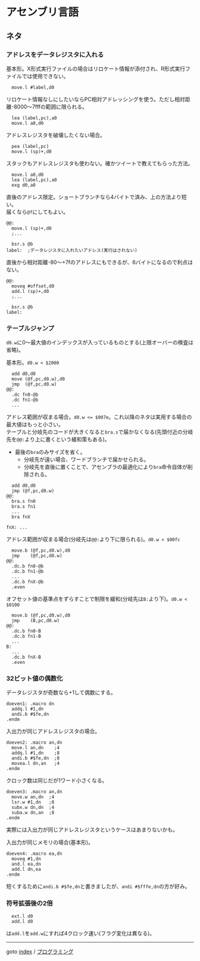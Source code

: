 # アセンブリ言語

## ネタ

### アドレスをデータレジスタに入れる

基本形。X形式実行ファイルの場合はリロケート情報が添付され、R形式実行ファイルでは使用できない。
```
  move.l #label,d0
```

リロケート情報なしにしたいならPC相対アドレッシングを使う。ただし相対距離-$8000～$7fffの範囲に限られる。
```
  lea (label,pc),a0
  move.l a0,d0
```

アドレスレジスタを破壊したくない場合。
```
  pea (label,pc)
  move.l (sp)+,d0
```

スタックもアドレスレジスタも使わない。確かツイートで教えてもらった方法。
```
  move.l a0,d0
  lea (label,pc),a0
  exg d0,a0
```

直後のアドレス限定。ショートブランチなら4バイトで済み、上の方法より短い。  
届くなら`@f`にしてもよい。
```
@@:
  move.l (sp)+,d0
  ;...

  bsr.s @b
label:  ;データレジスタに入れたいアドレス(実行はされない)
```

直後から相対距離-$80～+$7fのアドレスにもできるが、6バイトになるので利点はない。
```
@@:
  moveq #offset,d0
  add.l (sp)+,d0
  ;...

  bsr.s @b
label:
```

### テーブルジャンプ

`d0.w`に0～最大値のインデックスが入っているものとする(上限オーバーの検査は省略)。

基本形。`d0.w < $2000`
```
  add d0,d0
  move (@f,pc,d0.w),d0
  jmp  (@f,pc,d0.w)
@@:
  .dc fn0-@b
  .dc fn1-@b
  ...
```

アドレス範囲が収まる場合。`d0.w <= $007e`。これ以降のネタは実用する場合の最大値はもっと小さい。  
テーブルと分岐先のコードが大きくなると`bra.s`で届かなくなる(先頭付近の分岐先を`@@:`より上に書くという緩和策もある)。
* 最後の`bra`のみサイズを省く。
  * 分岐先が遠い場合、ワードブランチで届かせられる。  
  * 分岐先を直後に置くことで、アセンブラの最適化により`bra`命令自体が削除される。
```
  add d0,d0
  jmp (@f,pc,d0.w)
@@:
  bra.s fn0
  bra.s fn1
  ...
  bra fnX

fnX: ...
```

アドレス範囲が収まる場合(分岐先は`@@:`より下に限られる)。`d0.w < $00fc`
```
  move.b (@f,pc,d0.w),d0
  jmp    (@f,pc,d0.w)
@@:
  .dc.b fn0-@b
  .dc.b fn1-@b
  ...
  .dc.b fnX-@b
  .even
```

オフセット値の基準点をずらすことで制限を緩和(分岐先は`B:`より下)。`d0.w < $0100`
```
  move.b (@f,pc,d0.w),d0
  jmp    (B,pc,d0.w)
@@:
  .dc.b fn0-B
  .dc.b fn1-B
  ...
B:
  ...
  .dc.b fnX-B
  .even
```

### 32ビット値の偶数化

データレジスタが奇数なら+1して偶数にする。
```
doeven1: .macro dn
  addq.l #1,dn
  andi.b #$fe,dn
.endm
```

入出力が同じアドレスレジスタの場合。
```
doeven2: .macro an,dn
  move.l an,dn    ;4
  addq.l #1,dn    ;8
  andi.b #$fe,dn  ;8
  movea.l dn,an   ;4
.endm
```

クロック数は同じだが1ワード小さくなる。
```
doeven3: .macro an,dn
  move.w an,dn  ;4
  lsr.w #1,dn   ;8
  subx.w dn,dn  ;4
  suba.w dn,an  ;8
.endm
```
実際には入出力が同じアドレスレジスタというケースはあまりないかも。

入出力が同じメモリの場合(基本形)。
```
doeven4: .macro ea,dn
  moveq #1,dn
  and.l ea,dn
  add.l dn,ea
.endm
```

短くするために`andi.b #$fe,dn`と書きましたが、`andi #$fffe,dn`の方が好み。


### 符号拡張後の2倍
```
  ext.l d0
  add.l d0
```
は`add.l`を`add.w`にすれば4クロック速い(フラグ変化は異なる)。



----
goto [index](../README.md) / [プログラミング](./README.md)
